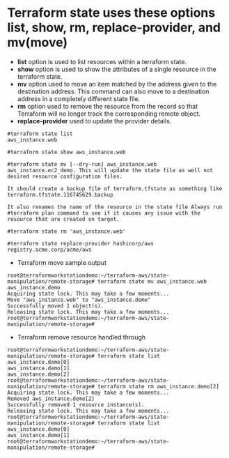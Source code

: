 # Terraform state uses these options list, show, rm, replace-provider, and mv(move)
- **list** option is used to list resources within a terraform state.
- **show** option is used to show the attributes of a single resource in the terraform state.
- **mv** option used to move an item matched by the address given to the destination address. This command can also move to a destination address in a completely different state file.
- **rm** option used to remove the resource from the record so that Terraform will no longer track the corresponding remote object.
- **replace-provider** used to update the provider details.

```
#terraform state list
aws_instance.web

#terraform state show aws_instance.web

#terraform state mv [--dry-run] aws_instance.web aws_instance.ec2_demo. This will update the state file as well not desired resource configuration files.

It should create a backup file of terraform.tfstate as something like terraform.tfstate.116745629.backup

It also renames the name of the resource in the state file Always run #terraform plan command to see if it causes any issue with the resource that are created on target.

#terraform state rm 'aws_instance.web'

#terraform state replace-provider hashicorp/aws registry.acme.corp/acme/aws
```

- Terraform move sample output
```
root@terraformworkstationdemo:~/terraform-aws/state-manipulation/remote-storage# terraform state mv aws_instance.web aws_instance.demo
Acquiring state lock. This may take a few moments...
Move "aws_instance.web" to "aws_instance.demo"
Successfully moved 1 object(s).
Releasing state lock. This may take a few moments...
root@terraformworkstationdemo:~/terraform-aws/state-manipulation/remote-storage#
```

- Terraform remove resource handled through
```
root@terraformworkstationdemo:~/terraform-aws/state-manipulation/remote-storage# terraform state list
aws_instance.demo[0]
aws_instance.demo[1]
aws_instance.demo[2]
root@terraformworkstationdemo:~/terraform-aws/state-manipulation/remote-storage# terraform state rm aws_instance.demo[2]
Acquiring state lock. This may take a few moments...
Removed aws_instance.demo[2]
Successfully removed 1 resource instance(s).
Releasing state lock. This may take a few moments...
root@terraformworkstationdemo:~/terraform-aws/state-manipulation/remote-storage# terraform state list
aws_instance.demo[0]
aws_instance.demo[1]
root@terraformworkstationdemo:~/terraform-aws/state-manipulation/remote-storage#
```
